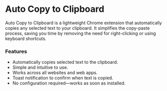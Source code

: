 <h1>Auto Copy to Clipboard</h1>
<p>Auto Copy to Clipboard is a lightweight Chrome extension that automatically copies any selected text to your clipboard. It simplifies the copy-paste process, saving you time by removing the need for right-clicking or using keyboard shortcuts.</p>
<h3>Features</h3>
<ul>
  <li>Automatically copies selected text to the clipboard.</li>
  <li>Simple and intuitive to use.</li>
  <li>Works across all websites and web apps.</li>
  <li>Toast notification to confirm when text is copied.</li>
  <li>No configuration required—works as soon as installed.</li>
</ul>

